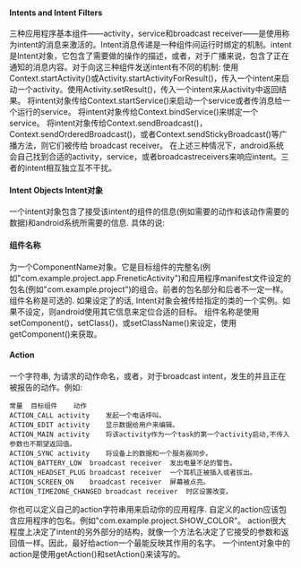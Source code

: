 #### Intents and Intent Filters
三种应用程序基本组件——activity，service和broadcast receiver——是使用称为intent的消息来激活的。Intent消息传递是一种组件间运行时绑定的机制。intent是Intent对象，它包含了需要做的操作的描述，或者，对于广播来说，包含了正在通知的消息内容。对于向这三种组件发送intent有不同的机制:
使用Context.startActivity()或Activity.startActivityForResult()，传入一个intent来启动一个activity。使用Activity.setResult()，传入一个intent来从activity中返回结果。
将intent对象传给Context.startService()来启动一个service或者传消息给一个运行的service。
将intent对象传给Context.bindService()来绑定一个service。
将intent对象传给Context.sendBroadcast()，Context.sendOrderedBroadcast()，或者Context.sendStickyBroadcast()等广播方法，则它们被传给 broadcast receiver。
在上述三种情况下，android系统会自己找到合适的activity，service，或者broadcastreceivers来响应intent。三者的intent相互独立互不干扰。
#### Intent Objects Intent对象
一个intent对象包含了接受该intent的组件的信息(例如需要的动作和该动作需要的数据)和android系统所需要的信息. 具体的说:
#### 组件名称
为一个ComponentName对象。它是目标组件的完整名(例如"com.example.project.app.FreneticActivity")和应用程序manifest文件设定的包名(例如"com.example.project")的组合。前者的包名部分和后者不一定一样。
组件名称是可选的. 如果设定了的话, Intent对象会被传给指定的类的一个实例。如果不设定，则android使用其它信息来定位合适的目标。
组件名称是使用setComponent()，setClass()，或setClassName()来设定，使用getComponent()来获取。
#### Action
一个字符串, 为请求的动作命名，或者，对于broadcast intent，发生的并且正在被报告的动作。例如:
```  
常量	目标组件	动作
ACTION_CALL	activity	发起一个电话呼叫。
ACTION_EDIT	activity	显示数据给用户来编辑。
ACTION_MAIN	activity	将该activity作为一个task的第一个activity启动,不传入参数也不期望返回值。
ACTION_SYNC	activity	将设备上的数据和一个服务器同步。
ACTION_BATTERY_LOW	broadcast receiver	发出电量不足的警告。
ACTION_HEADSET_PLUG	broadcast receiver	一个耳机正被插入或者拔出。
ACTION_SCREEN_ON	broadcast receiver	屏幕被点亮。
ACTION_TIMEZONE_CHANGED	broadcast receiver	时区设置改变。
```
你也可以定义自己的action字符串用来启动你的应用程序. 自定义的action应该包含应用程序的包名。例如"com.example.project.SHOW_COLOR"。
action很大程度上决定了intent的另外部分的结构，就像一个方法名决定了它接受的参数和返回值一样。因此，最好给action一个最能反映其作用的名字。
一个intent对象中的action是使用getAction()和setAction()来读写的。